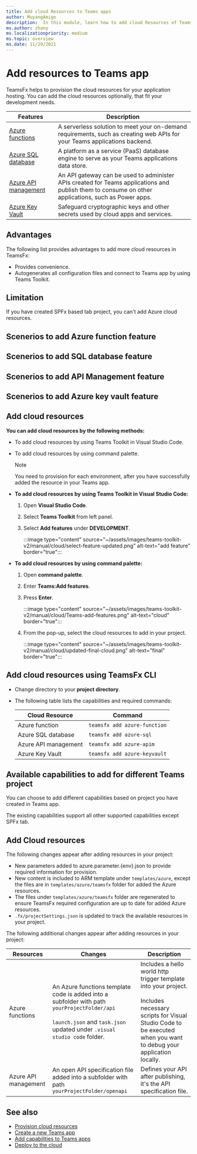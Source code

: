 ```yaml
---
title: Add cloud Resources to Teams apps
author: MuyangAmigo
description:  In this module, learn how to add cloud Resources of Teams Toolkit, advantages, limitations and capabilities
ms.author: zhany
ms.localizationpriority: medium
ms.topic: overview
ms.date: 11/29/2021
---
```


# Add resources to Teams app

TeamsFx helps to provision the cloud resources for your application hosting. You can add the cloud resources optionally, that fit your development needs.

|**Features**|**Description**|
|--------|-------------|
|[Azure functions](/azure/azure-functions/functions-overview) |A serverless solution to meet your on-demand requirements, such as creating web APIs for your Teams applications backend.|
|[Azure SQL database](/azure/azure-sql/database/sql-database-paas-overview) | A platform as a service (PaaS) database engine to serve as your Teams applications data store.|
|[Azure API management](deploy.md) | An API gateway can be used to administer APIs created for Teams applications and publish them to consume on other applications, such as Power apps.|
|[Azure Key Vault](/azure/key-vault/general/overview) | Safeguard cryptographic keys and other secrets used by cloud apps and services.|

## Advantages

The following list provides advantages to add more cloud resources in TeamsFx:

* Provides convenience.
* Autogenerates all configuration files and connect to Teams app by using Teams Toolkit.

## Limitation

If you have created SPFx based tab project, you can't add Azure cloud resources.

## Scenerios to add Azure function feature

## Scenerios to add SQL database feature

## Scenerios to add API Management feature

## Scenerios to add Azure key vault feature

## Add cloud resources

**You can add cloud resources by the following methods:**

* To add cloud resources by using Teams Toolkit in Visual Studio Code.
* To add cloud resources by using command palette.

  > [!NOTE]
  > You need to provision for each environment, after you have successfully added the resource in your Teams app.
  
* **To add cloud resources by using Teams Toolkit in Visual Studio Code:**

   1. Open **Visual Studio Code**.
   1. Select **Teams Toolkit** from left panel.
   1. Select **Add features** under **DEVELOPMENT**.

        :::image type="content" source="~/assets/images/teams-toolkit-v2/manual/cloud/select-feature-updated.png" alt-text="add feature" border="true":::

* **To add cloud resources by using command palette:**

   1. Open **command palette**.
   1. Enter **Teams:Add features**.
   1. Press **Enter**.

        :::image type="content" source="~/assets/images/teams-toolkit-v2/manual/cloud/Teams-add-features.png" alt-text="cloud" border="true":::

   1. From the pop-up, select the cloud resources to add in your project.

        :::image type="content" source="~/assets/images/teams-toolkit-v2/manual/cloud/updated-final-cloud.png" alt-text="final" border="true":::

## Add cloud resources using TeamsFx CLI

* Change directory to your **project directory**.
* The following table lists the capabilities and required commands:

  |Cloud Resource|Command|
  |---------------|----------|
  | Azure function|`teamsfx add azure-function`|
  | Azure SQL database|`teamsfx add azure-sql`|
  | Azure API management|`teamsfx add azure-apim`|
  | Azure Key Vault|`teamsfx add azure-keyvault`|

## Available capabilities to add for different Teams project

You can choose to add different capabilities based on project you have created in Teams app.

The existing capabilities support all other supported capabilities except SPFx tab.

## Add Cloud resources

The following changes appear after adding resources in your project:

* New parameters added to azure.parameter.{env}.json to provide required information for provision.
* New content is included to ARM template under `templates/azure`, except the files are in `templates/azure/teamsfx` folder for added the Azure resources.
* The files under `templates/azure/teamsfx` folder are regenerated to ensure TeamsFx required configuration are up to date for added Azure resources.
* `.fx/projectSettings.json` is updated to track the available resources in your project.

The following additional changes appear after adding resources in your project:

|Resources|Changes|Description|
|---------------|---------------|-----------------------------|
|Azure functions|An Azure functions template code is added into a subfolder with path `yourProjectFolder/api`</br></br>`launch.json` and `task.json` updated under `.visual studio code` folder.| Includes a hello world http trigger template into your project.</br></br> Includes necessary scripts for Visual Studio Code to be executed when you want to debug your application locally.|
|Azure API management|An open API specification file added into a subfolder with path `yourProjectFolder/openapi`|Defines your API after publishing, it's the API specification file.|

## See also

* [Provision cloud resources](provision.md)
* [Create a new Teams app](create-new-project.md)
* [Add capabilities to Teams apps](add-capability.md)
* [Deploy to the cloud](deploy.md)
